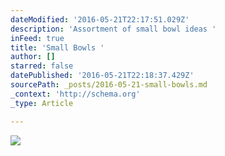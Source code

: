 ```yaml
---
dateModified: '2016-05-21T22:17:51.029Z'
description: 'Assortment of small bowl ideas '
inFeed: true
title: 'Small Bowls '
author: []
starred: false
datePublished: '2016-05-21T22:18:37.429Z'
sourcePath: _posts/2016-05-21-small-bowls.md
_context: 'http://schema.org'
_type: Article

---
```

![](https://the-grid-user-content.s3-us-west-2.amazonaws.com/929a7f97-89c5-40c1-8b70-13e9b7c66c8f.jpg)